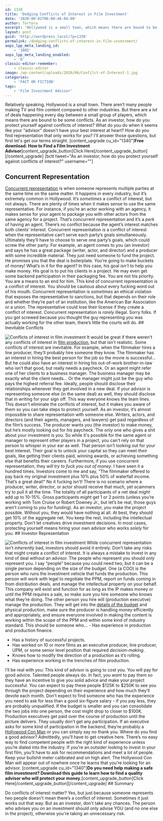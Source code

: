 ```yaml
---
id: 1338
title: 'Dodging Conflicts of Interest in Film Investment'
date: '2020-09-01T06:00:46-04:00'
author: Tortora
excerpt: 'Hollywood is a small town, which means there are bound to be some conflicts of interest. How do you find representation that only works for you?'
layout: post
guid: 'http://wordpress.local/?p=1338'
permalink: /dodging-conflicts-of-interest-in-film-investment/
aops_lpp_meta_landing_id:
    - '1085'
aops_lpp_meta_landing_enabled:
    - '0'
classic-editor-remember:
    - classic-editor
image: /wp-content/uploads/2020/06/Confilct-of-Interest-1.jpg
categories:
    - 'FACT OR FICTION'
tags:
    - 'Film Investment Advisor'
---
```


Relatively speaking, Hollywood is a small town. There aren’t many people making TV and film content compared to other industries. But there are a *lot* of deals happening every day between a small group of players, which means there are bound to be some conflicts. As an investor, how do you protect yourself against conflicts of interest? What do you do when it seems like your “advisor” doesn't have your best interest at heart? How do you find representation that only works for you? I'll answer those questions, but first let's get our terms straight. \[content\_upgrade cu\_id="1340"\]**Free download: How to Find a Film Investment Advisor**\[content\_upgrade\_button\]Click Here\[/content\_upgrade\_button\]\[/content\_upgrade\] \[bctt tweet="As an investor, how do you protect yourself against conflicts of interest?" username=""\]

## Concurrent Representation

 [Concurrent representation](https://definitions.uslegal.com/c/concurrent-representation/) is when someone represents multiple parties at the same time on the same matter. It happens in every industry, but it’s extremely common in Hollywood. It’s *sometimes* a conflict of interest, but not always. There are plenty of times when it makes sense to use the same representative. For instance, if you’re an actor working with an agency, it makes sense for your agent to package you with other actors from the same agency for a project. That’s concurrent representation and it’s a *perk* of having an agent. There’s no conflict because the agent’s interest matches both clients’ interest. Concurrent representation is a conflict of interest when the representative can’t serve each party’s goals simultaneously. Ultimately they’ll have to choose to serve one party’s goals, which could screw the other party. For example, an agent comes to you (an investor) and says he has a great package (writer, actor, and director) and a producer with some incredible material. They just need someone to fund the project. He promises you that the deal is boilerplate. You’re going to make buckets of money! What’s in it for the agent? In this case, his goal *isn’t* to help you make money. His goal is to put his clients in a project. He may even get some backend participation in their packaging fee. You are not his priority. You are a means to an end for him. This kind of concurrent representation is a conflict of interest. You should be cautious about every fucking word out of his mouth. Concurrent representation is *sometimes* an ethical violation that exposes the representative to sanctions, but that depends on their role and whether they’re part of an institution, like the American Bar Association or a union. The representative could lose their license if they create a conflict of interest. Concurrent representation is *rarely* illegal. Sorry folks. If you got screwed because you thought the guy representing you was actually working for the other team, there’s little the courts will do. ## Inevitable Conflicts

 ![Conflicts of interest in film investment](http://wordpress.local/wp-content/uploads/2020/06/Confilct-of-Interest-2.jpg) It would be great if there weren't any conflicts of interest in [film production](http://wordpress.local/so-you-think-youre-ready-to-start-a-production-company/), but that isn't realistic. Some conflicts of interest are inevitable. For example, when the filmmaker hires a line producer, they’ll probably hire someone they know. The filmmaker has an interest in hiring the best person for the job so the movie is successful… But he could also have an interest in hiring his out-of-work brother-in-law who isn’t that good, but really needs a paycheck. Or an agent might refer one of her clients to a business manager. The business manager may be exactly what the client needs… Or the manager might just be the guy who pays the highest referral fee. Ideally, people should disclose their relationships whenever they get involved in a new deal. If your advisor is representing someone else (in the same deal) as well, they should disclose that in writing for your sign off. This way everyone knows the team lines. This doesn't eliminate the conflicts of interest, but it makes you aware of them so you can take steps to protect yourself. As an investor, it’s almost impossible to share representation with someone else. Writers, actors, and directors (and their agents, managers, and lawyers) get paid regardless of the film’s success. The producer wants you (the investor) to make money, but he’s mostly looking out for *his* paycheck. The only one who gives a shit about your investment is *you*. So while it's possible for the same agent or manager to represent other players in a project, you can't rely on that person to whisper in your ear as well. That person isn’t looking out for your best interest. Their goal is to unlock your capital so they can meet *their* goals, like getting their clients paid, winning awards, or achieving something else that benefits their careers. Furthermore, if you use concurrent representation, they *will try to fuck you out of money*. I have seen it a hundred times. Investors come to me and say, “The filmmaker offered to pay back my original investment plus 10% plus 50% of waterfall income. That’s a great deal!” No it fucking isn’t! There is no scenario where a producer, writer, director, or actor should receive that much, yet scammers try to pull it all the time. The totality of all participants of a net deal *might* add up to 10-15%. Gross participants *might* get 1 or 2 points (unless you’re working with Tom Cruise or Robert Downey Jr., but let’s be real, those guys aren’t coming to you for funding). As an investor, you make the project possible. Without you, they would have nothing at all. At best, they should get 10% of the aggregate net. You keep the rest, including the intellectual property. Don’t let creatives drive investment decisions. In most cases, protecting yourself means hiring your own advisor who works *solely* for you. ## Investor Representation

 ![Conflicts of interest in film investment](http://wordpress.local/wp-content/uploads/2020/06/Confilct-of-Interest-3.jpg) While concurrent representation isn’t *inherently* bad, investors should avoid it entirely. Don’t take any risks that might create a conflict of interest. It is always a mistake to invest in any kind of deal without an advisor. The people who represent you should *only* represent you. I say “people” because you could need two, but it can be a single person depending on the size of the budget. One (a COO) is the person who runs the investment vehicle that funds the production. This person will work with legal to negotiate the PPM, report on funds coming in from distribution deals, and manage the intellectual property on your behalf. This company will exist and function for as long as the IP makes money or until the PPM requires a sale, so make sure you hire someone who knows what they’re doing. The other person you hire will (production executive) manage the production. They will get into the [details of the budget](http://wordpress.local/how-hollywood-budgets-are-made-and-spent/) and physical production, make sure the producer is handling money efficiently and appropriately, and ensure everyone involved in making the content is working within the scope of the PPM and within some kind of industry standard. This should be someone who… - Has experience in production and production finance.
- Has a history of successful projects.
- Has worked on 10 or more films as an executive producer, line producer, UPM, or some senior level position that required *decision-making*.
- Knows how to modify the direction of a production as it’s rolling.
- Has experience working in the trenches of film production.
 
 I’ll be real with you: This kind of advisor is going to cost you. You will pay for good advice. Talented people always do. In fact, you *want* to pay them so they have an incentive to give you solid advice and make your project successful. You can expect to pay these people $125K to $250K to see you through the project depending on their experience and how much they’ll devote each month. Don’t expect to find someone who has the experience you need to ask for less than a good six-figure salary - if you pay less, they are probably unqualified. If the budget is smaller and you can consolidate the two jobs into one person, the cost might drop to closer to $100K. Production executives get paid over the course of production until the picture delivers. They usually don’t get any participation. If an executive asks for some kind of participation in the backend, they’re probably a [Hollywood Con Man](http://wordpress.local/how-to-spot-a-hollywood-con-man-2/) or you can simply say no thank you. Where do you find a good advisor? Admittedly, you’ll have to get creative here. There’s no easy way to find competent people with the right kind of experience unless you’re dialed into the industry. If you’re an outsider looking to invest in your first film, you’ll have to ask for recommendations and meet a *lot* of people. Keep your bullshit meter calibrated and on high alert. The Hollywood Con Man will appear out of nowhere once he learns that you’re looking for an advisor. \[content\_upgrade cu\_id="1340"\]**Do you need help making a safe film investment? Download this guide to learn how to find a quality advisor who will protect your money.**\[content\_upgrade\_button\]Click Here\[/content\_upgrade\_button\]\[/content\_upgrade\] ## Summary

 Do conflicts of interest matter? Yes, but just because someone represents two people doesn't mean there’s a conflict of interest. Sometimes it just works out that way. But as an investor, don't take any chances. The person who advises you on an investment should only advise YOU (and no one else in the project), otherwise you're taking an unnecessary risk.